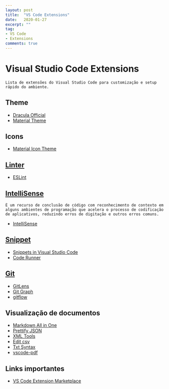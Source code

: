 ```yaml
---
layout: post
title:  "VS Code Extensions"
date:   2020-01-27
excerpt: ""
tag:
- VS Code 
- Extensions
comments: true
---
```


# Visual Studio Code Extensions
    Lista de extensões do Visual Studio Code para customização e setup rápido do ambiente.

## Theme

- [Dracula Official](https://marketplace.visualstudio.com/items?itemName=dracula-theme.theme-dracula)
- [Material Theme](https://marketplace.visualstudio.com/items?itemName=Equinusocio.vsc-material-theme)

## Icons

- [Material Icon Theme](https://marketplace.visualstudio.com/items?itemName=PKief.material-icon-theme)

## [Linter](https://en.wikipedia.org/wiki/Lint_(software))

- [ESLint](https://marketplace.visualstudio.com/items?itemName=dbaeumer.vscode-eslint)

## [IntelliSense](https://en.wikipedia.org/wiki/Intelligent_code_completion)
    É um recurso de conclusão de código com reconhecimento de contexto em alguns ambientes de programação que acelera o processo de codificação de aplicativos, reduzindo erros de digitação e outros erros comuns.

- [IntelliSense](https://code.visualstudio.com/docs/editor/intellisense)

## [Snippet](https://en.wikipedia.org/wiki/Snippet_(programming))

- [Snippets in Visual Studio Code](https://code.visualstudio.com/docs/editor/userdefinedsnippets)
- [Code Runner](https://marketplace.visualstudio.com/items?itemName=formulahendry.code-runner)

## [Git](https://git-scm.com/)

- [GitLens](https://marketplace.visualstudio.com/items?itemName=eamodio.gitlens)
- [Git Graph](https://marketplace.visualstudio.com/items?itemName=mhutchie.git-graph)
- [gitflow](https://marketplace.visualstudio.com/items?itemName=vector-of-bool.gitflow)

## Visualização de documentos

- [Markdown All in One](https://marketplace.visualstudio.com/items?itemName=yzhang.markdown-all-in-one)
- [Prettify JSON](https://marketplace.visualstudio.com/items?itemName=mohsen1.prettify-json)
- [XML Tools](https://marketplace.visualstudio.com/items?itemName=DotJoshJohnson.xml)
- [Edit csv](https://marketplace.visualstudio.com/items?itemName=janisdd.vscode-edit-csv)
- [Txt Syntax](https://marketplace.visualstudio.com/items?itemName=xshrim.txt-syntax)
- [vscode-pdf](https://marketplace.visualstudio.com/items?itemName=tomoki1207.pdf)

## Links importantes

- [VS Code Extension Marketplace](https://marketplace.visualstudio.com/VSCode)